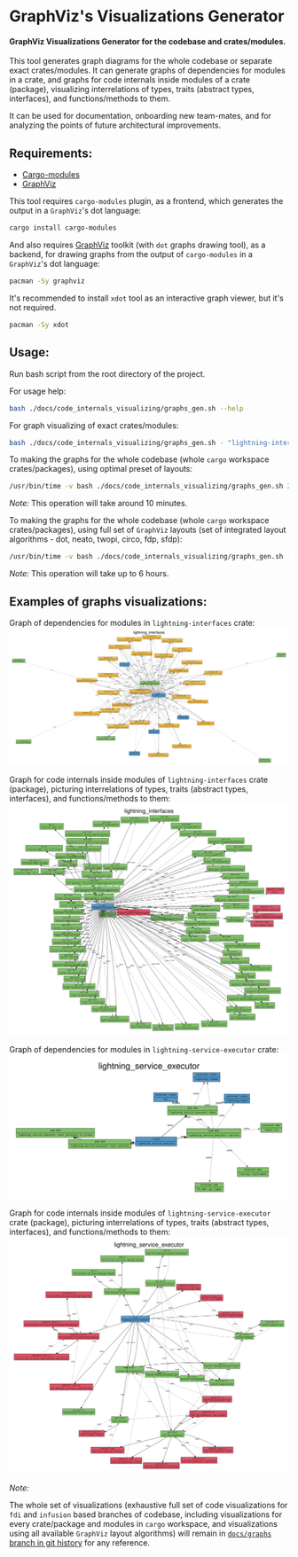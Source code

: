# **GraphViz's Visualizations Generator**

#### **GraphViz Visualizations Generator for the codebase and crates/modules.**

This tool generates graph diagrams for the whole codebase or separate exact crates/modules.
It can generate graphs of dependencies for modules in a crate, and graphs for code internals inside modules of a crate (package), visualizing interrelations of types, traits (abstract types, interfaces), and functions/methods to them.

It can be used for documentation, onboarding new team-mates, and for analyzing the points of future architectural improvements.

## **Requirements:**

- [Cargo-modules](https://github.com/regexident/cargo-modules)
- [GraphViz](https://www.graphviz.org/documentation/)

This tool requires `cargo-modules` plugin, as a frontend, which generates the output in a `GraphViz`'s dot language:
```bash
cargo install cargo-modules
```

And also requires [GraphViz](https://www.graphviz.org/download/) toolkit (with `dot` graphs drawing tool), as a backend, for drawing graphs from the output of `cargo-modules` in a `GraphViz`'s dot language:
```bash
pacman -Sy graphviz
```

It's recommended to install `xdot` tool as an interactive graph viewer, but it's not required.
```bash
pacman -Sy xdot
```

## **Usage:**

Run bash script from the root directory of the project.

For usage help:
```bash
bash ./docs/code_internals_visualizing/graphs_gen.sh --help
```

For graph visualizing of exact crates/modules:
```bash
bash ./docs/code_internals_visualizing/graphs_gen.sh - "lightning-interfaces lightning-service-executor"
```

To making the graphs for the whole codebase (whole `cargo` workspace crates/packages), using optimal preset of layouts: 
```bash
/usr/bin/time -v bash ./docs/code_internals_visualizing/graphs_gen.sh 2>&1
```
*Note:* This operation will take around 10 minutes.

To making the graphs for the whole codebase (whole `cargo` workspace crates/packages), using full set of `GraphViz` layouts (set of integrated layout algorithms - dot, neato, twopi, circo, fdp, sfdp):
```bash
/usr/bin/time -v bash ./docs/code_internals_visualizing/graphs_gen.sh --full 2>&1
```
*Note:* This operation will take up to 6 hours.

## **Examples of graphs visualizations:**

Graph of dependencies for modules in `lightning-interfaces` crate:
![`lightning-interfaces` crate modules dependencies](graphs_examples/crates_modules/lightning-interfaces/lightning-interfaces.crate_modules.svg)

Graph for code internals inside modules of `lightning-interfaces` crate (package), picturing interrelations of types, traits (abstract types, interfaces), and functions/methods to them:
![`lightning-interfaces` crate types/traits/functions interrelations](graphs_examples/crates_modules/lightning-interfaces/lightning-interfaces.types_traits_fns.svg)

Graph of dependencies for modules in `lightning-service-executor` crate:
![`lightning-service-executor` crate modules dependencies](graphs_examples/crates_modules/lightning-service-executor/lightning-service-executor.crate_modules.svg)

Graph for code internals inside modules of `lightning-service-executor` crate (package), picturing interrelations of types, traits (abstract types, interfaces), and functions/methods to them:
![`lightning-service-executor` crate types/traits/functions interrelations](graphs_examples/crates_modules/lightning-service-executor/lightning-service-executor.types_traits_fns.svg)

*Note:*

The whole set of visualizations (exhaustive full set of code visualizations for `fdi` and `infusion` based branches of codebase, including visualizations for every crate/package and modules in `cargo` workspace, and visualizations using all
available `GraphViz` layout algorithms) will remain in [`docs/graphs` branch in git history](https://github.com/fleek-network/lightning/tree/9c4c9cb1a2a99001e18b34fe989500ab33cb2198/docs/code_internals_visualizing) for any reference.
